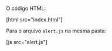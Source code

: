 O código HTML:

[html src="index.html"]

Para o arquivo `alert.js` na mesma pasta:

[js src="alert.js"]